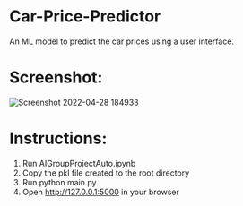 # Car-Price-Predictor
An ML model to predict the car prices using a user interface.

# Screenshot:

![Screenshot 2022-04-28 184933](https://user-images.githubusercontent.com/36895792/165860933-40bcaabc-c8d9-48d5-966d-df51cc124074.png)

# Instructions:

1. Run AIGroupProjectAuto.ipynb
2. Copy the pkl file created to the root directory
3. Run python main.py
4. Open http://127.0.0.1:5000 in your browser

